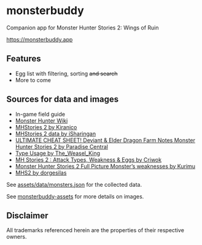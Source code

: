 # monsterbuddy

Companion app for Monster Hunter Stories 2: Wings of Ruin

https://monsterbuddy.app


## Features

- Egg list with filtering, sorting ~~and search~~
- More to come


## Sources for data and images

- In-game field guide
- [Monster Hunter Wiki](https://monsterhunter.fandom.com/wiki/Monster_Hunter_Wiki)
- [MHStories 2 by Kiranico](https://mhst.kiranico.com/mhs2)
- [MHStories 2 data by iSharingan](https://docs.google.com/spreadsheets/d/1QzM9X34IfACPtRa_yWq2BZUidWJqs0l2K_Gs2023bO0)
- [ULTIMATE CHEAT SHEET! Deviant & Elder Dragon Farm Notes Monster Hunter Stories 2 by Paradise Central](https://www.youtube.com/watch?v=Ss3Mgqe9dTo)
- [Type Usage by The_Weasel_King](https://docs.google.com/spreadsheets/d/1h4BMaeHa89KFgxHoCNxbhH2BLYj5kUjl88uwZ7BQr4o)
- [MH Stories 2 : Attack Types, Weakness & Eggs by Criwok](https://docs.google.com/spreadsheets/d/1h4BMaeHa89KFgxHoCNxbhH2BLYj5kUjl88uwZ7BQr4o)
- [Monster Hunter Stories 2 Full Picture Monster’s weaknesses by Kurimu](https://www.kurimucardgame.com/mhs2-monster-weakness-en)
- [MHS2 by dorgesilas](https://docs.google.com/spreadsheets/d/1ayBCZ7WrkXniGTjKlkf7JFTzJA_0ZcaLYf5A_MEhxN4)

See [assets/data/monsters.json](https://github.com/te1/monsterbuddy/blob/main/assets/data/monsters.json) for the collected data.

See [monsterbuddy-assets](https://github.com/te1/monsterbuddy-assets) for more details on images.


## Disclaimer

All trademarks referenced herein are the properties of their respective owners.
